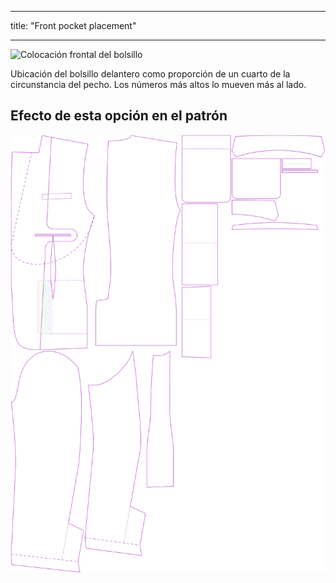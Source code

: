 - - -
title: "Front pocket placement"
- - -

![Colocación frontal del bolsillo](frontpocketplacement.svg)

Ubicación del bolsillo delantero como proporción de un cuarto de la circunstancia del pecho. Los números más altos lo mueven más al lado.

## Efecto de esta opción en el patrón

![Esta imagen muestra el efecto de esta opción superponiendo varias variantes que tienen un valor diferente para esta opción](jaeger_frontpocketplacement_sample.svg "Effect of this option on the pattern")
